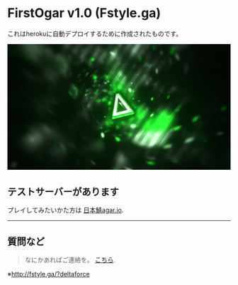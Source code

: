 FirstOgar v1.0 (Fstyle.ga)
=============


これはherokuに自動デプロイするために作成されたものです。

![Image](123.jpg)

## テストサーバーがあります
プレイしてみたいかた方は [日本鯖agar.io](https://fstyle.herokuapp.com/).

---

## 質問など
>なにかあればご連絡を。 [こちら](https://www.youtube.com/channel/UCBd0KM0TyLPiminXiLzFrBQ/discussion).

※http://fstyle.ga/?deltaforce
